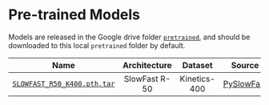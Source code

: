 # Pre-trained Models

Models are released in the Google drive folder [`pretrained`](https://drive.google.com/drive/folders/1enyXBbM47W0sqLACLau2m4DB_uDVWHke?usp=sharing), and should be downloaded to this local `pretrained` folder by default.

Name | Architecture | Dataset | Source
--- | :---: | :---: | :---:
[`SLOWFAST_R50_K400.pth.tar`](https://drive.google.com/file/d/1kQO_dnM9JjV3sBtvowXqQa6d0xcxn5rs/view?usp=sharing) | SlowFast R-50 | Kinetics-400 | [PySlowFast](https://github.com/facebookresearch/slowfast)
